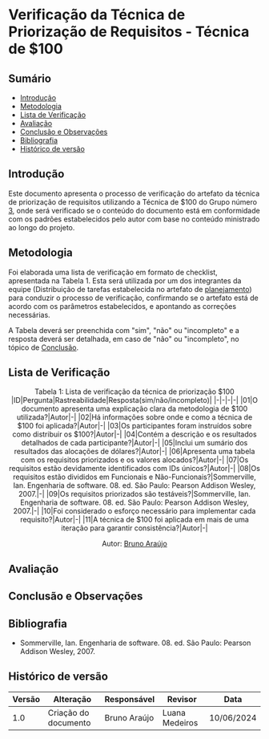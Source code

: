 # Verificação da Técnica de Priorização de Requisitos - Técnica de $100

## Sumário
* [Introdução](#Introdução)
* [Metodologia](#Metodologia)
* [Lista de Verificação](#Lista-de-Verificação)
* [Avaliação](#Avaliação)
* [Conclusão e Observações](#Conclusão-e-Observações)
* [Bibliografia](#Bibliografia)
* [Histórico de versão](#Histórico-de-versão)

## Introdução

Este documento apresenta o processo de verificação do artefato da técnica de priorização de requisitos utilizando a Técnica de $100 do Grupo número [3](https://requisitos-de-software.github.io/2024.1-Correios/), onde será verificado se o conteúdo do documento está em conformidade com os padrões estabelecidos pelo autor com base no conteúdo ministrado ao longo do projeto.

## Metodologia 

Foi elaborada uma lista de verificação em formato de checklist, apresentada na Tabela 1. Esta será utilizada por um dos integrantes da equipe (Distribuição de tarefas estabelecida no artefato de [planejamento](https://requisitos-de-software.github.io/2024.1-CarteiradeTrabalhoDigital/#/verificacao/grupo3/Planejamento)) para conduzir o processo de verificação, confirmando se o artefato está de acordo com os parâmetros estabelecidos, e apontando as correções necessárias.

A Tabela deverá ser preenchida com "sim", "não" ou "incompleto" e a resposta deverá ser detalhada, em caso de "não" ou "incompleto", no tópico de [Conclusão](#Conclusão-e-Observações).

## Lista de Verificação

<center>

Tabela 1: Lista de verificação da técnica de priorização $100
|ID|Pergunta|Rastreabilidade|Resposta(sim/não/incompleto)|
|-|-|-|-|
|01|O documento apresenta uma explicação clara da metodologia de $100 utilizada?|Autor|-|
|02|Há informações sobre onde e como a técnica de $100 foi aplicada?|Autor|-|
|03|Os participantes foram instruídos sobre como distribuir os $100?|Autor|-|
|04|Contém a descrição e os resultados detalhados de cada participante?|Autor|-|
|05|Inclui um sumário dos resultados das alocações de dólares?|Autor|-|
|06|Apresenta uma tabela com os requisitos priorizados e os valores alocados?|Autor|-|
|07|Os requisitos estão devidamente identificados com IDs únicos?|Autor|-|
|08|Os requisitos estão divididos em Funcionais e Não-Funcionais?|Sommerville, Ian. Engenharia de software. 08. ed. São Paulo: Pearson Addison Wesley, 2007.|-|
|09|Os requisitos priorizados são testáveis?|Sommerville, Ian. Engenharia de software. 08. ed. São Paulo: Pearson Addison Wesley, 2007.|-|
|10|Foi considerado o esforço necessário para implementar cada requisito?|Autor|-|
|11|A técnica de $100 foi aplicada em mais de uma iteração para garantir consistência?|Autor|-|

Autor: [Bruno Araújo]()

</center>

## Avaliação

## Conclusão e Observações

## Bibliografia

- Sommerville, Ian. Engenharia de software. 08. ed. São Paulo: Pearson Addison Wesley, 2007.

## Histórico de versão
| Versão | Alteração                           | Responsável     | Revisor         | Data       |
| ------ | ----------------------------------- | --------------- | --------------- | ---------- |
| 1.0    | Criação do documento                | Bruno Araújo    | Luana Medeiros  | 10/06/2024 |
